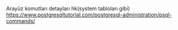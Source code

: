 Arayüz komutları detayları hk(system tabloları gibi) https://www.postgresqltutorial.com/postgresql-administration/psql-commands/

